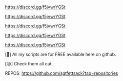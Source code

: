 https://discord.gg/f5jvwrYGSt

https://discord.gg/f5jvwrYGSt

https://discord.gg/f5jvwrYGSt

https://discord.gg/f5jvwrYGSt

https://discord.gg/f5jvwrYGSt


[🐍] All my scripts are for FREE available here on github.

[😉] Check them all out.

REPOS: https://github.com/sgtfettsack?tab=repositories
